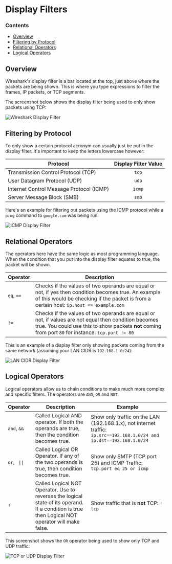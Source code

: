 # Display Filters
<!--TOC_START-->
### Contents
- [Overview](#overview)
- [Filtering by Protocol](#filtering-by-protocol)
- [Relational Operators](#relational-operators)
- [Logical Operators](#logical-operators)

<!--TOC_END-->
## Overview
Wireshark's display filter is a bar located at the top, just above where the packets are being shown.
This is where you type expressions to filter the frames, IP packets, or TCP segments.

The screenshot below shows the display filter being used to only show packets using TCP:

![Wireshark Display Filter](https://lh3.googleusercontent.com/VtovFjwfL1fIKWCN8cZ1D_D_gM0sRlACU-Tj0aOGRDkuVj1MFb7fw5oS4qLkcWMXNwDvFumS546eKLJqwMGztwep24tC-DQKgp13lLVO1SRSATgNERooMwBDqc4d6E3GmLFkg56HekgIiAaFp46KUfhNMlHMm8r0zfqYlHmgzj9F5Lu0LMD8Umk_MKZrDW-n0GGVBQabe4pEx0nO2OBXbJxCzJqWzUd9f9czTTWNacs2XTj2nl3kQdMxmFyM4GJoZNAORRyj60PwT83RGyprUwDNnlTXGojOqsrMzktKbUCIpIre4nSZN8vwl_kfKr69p-GDO-DBt9dMHZh7dw2gg2hH8eqOZA5FPs1bwTcJJySrBRzWmFV1u6DW1RySHfFFglno2r3wzWMeyrG0rMLZBYDZiBNfvlMOOTLG_jK8WZ-fyFBQ367oUerKerL6GKwSWvP86VfA1YhZNwrjSQvIxmJAZCbeFpU5A0LJkyNnolOashFVHqIktURpgc2ZkeyJa_hjFvN3qzJ6upw9f7pi-TTnoIhT6BP8W70LpGHuxxb_NncEQj6_sHm0Ksfnv14hz5yraDRKliSTzx87l4izwMSL45neSozGzpR_8feTc3ouSTyoS5hoE1lRLLg4UEmtbvlkWOC_oN2qQLs-QGgWCVu52jcyBEsUtVCFUHKOC7QxGm2227d1uHG0XjIYLITYd_sIgDAUo3oG7lskrtL06Xcchpjf31N4Hovmo3Z0inFOBThP=w1168-h404-no)

## Filtering by Protocol
To only show a certain protocol acronym can usually just be put in the display filter.
It's important to keep the letters lowercase however:

| Protocol | Display Filter Value |
|----------|:--------------------:|
| Transmission Control Protocol (TCP) | `tcp` |
| User Datagram Protocol (UDP) | `udp` |
| Internet Control Message Protocol (ICMP) | `icmp` |
| Server Message Block (SMB) | `smb` |

Here's an example for filtering out packets using the ICMP protocol while a `ping` command to `google.com` was being run:

![ICMP Display Filter](https://lh3.googleusercontent.com/W1j_AtrwMCGBhr3yRUnMc50qgVoltCOT1AnFXXSU9U_8TcSsi1rXDsoPnKiAXxUllgfHsN4dXLB2Bq09aVvPfhwYKgCAQLDoa5hWNnEZ2nvc6HNSB1lZDafJl61jg-ZXwaaRXf687Fyi0viLOO5dUpJoy6IcabiMiKAUDmpjbVXrfg0E11sTT-rFXIF0ecanlyvQl0KsJyugNM3NpoYaDnXSQuhDfCfESy9wF7YHpsMXhadOCk27DVheYB5vEVHFH7GTEmEU8eBxXTI32edzXU14UN1wCUEBv4OqVUEmrt36SweGI1TJ8XW6rT70Zs5Dt1raERiZnLHwYAkG9axjn2SMrCtcXNC1fALajWJ-v5V42qJry_EEs-BLGhwwFPBSWnayEhOHHUHf7GjTVlLIW51ZfVNbdNB9tBkW9s6RNbO6KYXtKe7gtx4WXeDBIVNfy3CK0j8pHdvWDE6K4A6ghpv0a2Gn0ASYGtW13sU90VwR6zmwmYW57Cjm1R9c93amp3SzKoqHEYGJ5fH_qF-lHH7b0UGpLGXeu05K-plJ7lBWJPyOqSMk_2jGwki5hjr-vFMajJu0CrdfdfSD2gQGG-LsUZCgVUbtBS7jUhDeHpOrYpAW6GNNrZ8Gq3hGVlniI9pW_uN3TG8KPuHO47_KGhlWRRXoaiwyiTACFZL187_gveZGYwiTlnC53BA5L4nqzdLXhX1WJ4usBTdZeiBaOVZT8UT-HyAA1EBxeFOhi2eTPWHW=w1168-h339-no)

## Relational Operators
The operators here have the same logic as most programming language.
When the condition that you put into the display filter equates to true, the packet will be shown.

| Operator | Description |
|----------|-------------|
| `eq`, `==`     | Checks if the values of two operands are equal or not, if yes then condition becomes true. An example of this would be checking if the packet is from a certain host: `ip.host == example.com` |
| `!=`     | Checks if the values of two operands are equal or not, if values are not equal then condition becomes true. You could use this to show packets **not** coming from port `80` for instance: `tcp.port != 80` |

This is an example of a display filter only showing packets coming from the same network (assuming your LAN CIDR is `192.168.1.0/24`):

![LAN CIDR Display Filter](https://lh3.googleusercontent.com/6CwjtGqMl4NkyBbg7vmK86Kl4G_Las0jBT55O4pRbRCLIqkGGJ2HyL5HmUMZWyTu4e1MQ63m5dLaXjlQJ3BFy-nk5NOStU-asvSoo_8vl3lW3Kg2x5eA6JR25pyOb72VyRj1yyh6JF7uwIWNPz4Ad0yZIxLzvIkEsAbOblv4UwuusxrVoKPosDqVad0ndkWthd-WWbhbW21m-wB3aM6z0vLrJ8oKwmVHejE_6fKg8WxlXc-56tp_kYVqHj2Wn0NAmPJZSSTsXUnKHOHvYvXxM1trL5UU0snyeDQ6EDZgCqbGMy1oeEcThQxOSw05GuL8OYS7yLm6nkPSz_6_VzQ5FteQBmpzEh1PqyGhAofMVSaCevCH764jn8SDNHWq0hBVQV9MpCbgTJk4LlQ7mu27J5PqrQb62oC_ifZir4OIApmp8RwMoy6ORsLeUgwvDUj0S9ogKM4LiunfwpQJfDv0dfujnBdmPl_E888jMzOrK6TNfhHl0kSzzJqftX9fR7iMDRC6W4BkQ2sWOuwKjPeCa_MWW1m7LZp5mcztXo7sWSOayTiQp6hoeYRtniDQWWwcLRrxJr-yh0tR0lCZRCJ3uKfMySLxuCHFvl3waw21WGFJuISKTMPlakdSdhR97GNiMWRLH_D3jR9fVlY2g4G8ieMwob8asaSDD7Fhlxh048gzpxhxPBvrjX3tifkcxWlkwvgdH4fJb6DRIF84KxULv4zA0QZizWsc0ubl2iG2MAyRKv8G=w914-h266-no)

## Logical Operators
Logical operators allow us to chain conditions to make much more complex and specific filters.
The operators are `AND`, `OR` and `NOT`:

| Operator | Description | Example |
|----------|-------------|---------|
| `and`, `&&` | Called Logical AND operator. If both the operands are true, then the condition becomes true. | Show only traffic on the LAN (192.168.1.x), not internet traffic: `ip.src==192.168.1.0/24 and ip.dst==192.168.1.0/24`
| `or`, <code> &#124;&#124; </code> | Called Logical OR Operator. If any of the two operands is true, then condition becomes true. | Show only SMTP (TCP port 25) and ICMP Traffic: `tcp.port eq 25 or icmp` |
| `!` | Called Logical NOT Operator. Use to reverses the logical state of its operand. If a condition is true then Logical NOT operator will make false. | Show traffic that is **not** TCP: `! tcp`

This screenshot shows the `OR` operator being used to show only TCP and UDP traffic:

![TCP or UDP Display Filter](https://lh3.googleusercontent.com/s7gigEWszpwt0APSZOQkmnKx3lrT3PIKTVXurtak5b8Cmns1tCXupkHebkeMnLE6UEruCNURqRffOVEuAm4D_CdGIB5l322zS64oRfXoH49o-WlPhOPMHxhAFYwjpSLKOmzjf2LXxGwA2Pfi4GhSKH6D0gUNuEBCKTWGmSr6lUbru6yLrdLvNYqsTPeN8xTbnUv8zoNDeDcCGi85kkWoRLnWLiNdh-tmyzR5zm2WwoJjieZj3ppKskV36Lg_alOG-bXWttS2LgMaa6nnIo-qz7dldXMTLt7lmQ_Tp3fNlkh1gmnu7CHhqAHTt3W3ga1qpiCMZXaj4mRr86MZqMAE84ovR5FVLsRQuDIjnUDMJlGhJe1qkNg92hHrbQTPAZ56E98Ag2C1Q3vcfUMXRgOh_TW0TeV8RwUh5mf2ioSS_rvkC5uYSuFJhDWpGUD0Hza0zKa-Jg9P6FAhdJ_M7C-LJ8neDAcJmK9Tq0l7BA73iX9-Lmesg9_425qCaf2mpTBq7G4nfPQYbRjWPqTQrxGi32kllDnWjL2SmFJPPriXf8H3sisGrbSmLMdyq8dnF-BA4Vd2owCG-ubg0WRj5unh_W9kJqedcyo-cZsDNWoDySbv3a3IR2QcUjfoNIV3PvJ1LDbEm-0hqdZnD0Cw8h--_ryYIe9WqvZ7NQFINe1LiI4hTA2YnFtw4MWMlivrdY1zN4Po9AujxCq3ezvJ07lM658GvBfX2_EfB2GXCxgOh4qKNUNH=w1165-h341-no)
